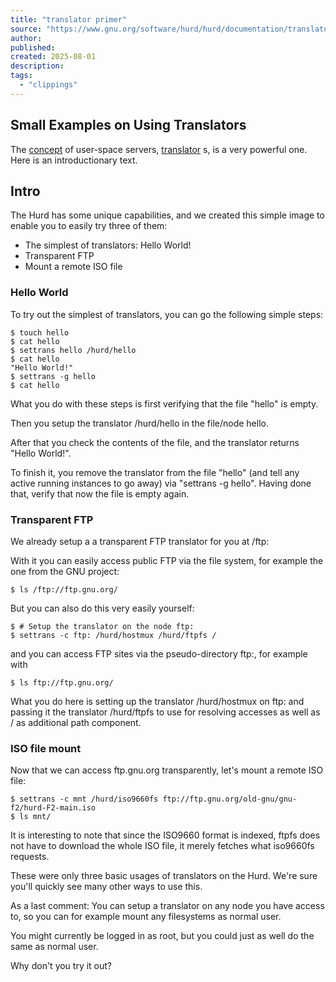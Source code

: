 ```yaml
---
title: "translator primer"
source: "https://www.gnu.org/software/hurd/hurd/documentation/translator_primer.html"
author:
published:
created: 2025-08-01
description:
tags:
  - "clippings"
---
```

## Small Examples on Using Translators

The [concept](https://www.gnu.org/software/hurd/hurd/concepts.html) of user-space servers, [translator](https://www.gnu.org/software/hurd/hurd/translator.html) s, is a very powerful one. Here is an introductionary text.

## Intro

The Hurd has some unique capabilities, and we created this simple image to enable you to easily try three of them:

- The simplest of translators: Hello World!
- Transparent FTP
- Mount a remote ISO file

### Hello World

To try out the simplest of translators, you can go the following simple steps:

```
$ touch hello
$ cat hello  
$ settrans hello /hurd/hello  
$ cat hello  
"Hello World!"  
$ settrans -g hello  
$ cat hello
```

What you do with these steps is first verifying that the file "hello" is empty.

Then you setup the translator /hurd/hello in the file/node hello.

After that you check the contents of the file, and the translator returns "Hello World!".

To finish it, you remove the translator from the file "hello" (and tell any active running instances to go away) via "settrans -g hello". Having done that, verify that now the file is empty again.

### Transparent FTP

We already setup a a transparent FTP translator for you at /ftp:

With it you can easily access public FTP via the file system, for example the one from the GNU project:

```
$ ls /ftp://ftp.gnu.org/
```

But you can also do this very easily yourself:

```
$ # Setup the translator on the node ftp:  
$ settrans -c ftp: /hurd/hostmux /hurd/ftpfs /
```

and you can access FTP sites via the pseudo-directory ftp:, for example with

```
$ ls ftp://ftp.gnu.org/
```

What you do here is setting up the translator /hurd/hostmux on ftp: and passing it the translator /hurd/ftpfs to use for resolving accesses as well as / as additional path component.

### ISO file mount

Now that we can access ftp.gnu.org transparently, let's mount a remote ISO file:

```
$ settrans -c mnt /hurd/iso9660fs ftp://ftp.gnu.org/old-gnu/gnu-f2/hurd-F2-main.iso
$ ls mnt/
```

It is interesting to note that since the ISO9660 format is indexed, ftpfs does not have to download the whole ISO file, it merely fetches what iso9660fs requests.

These were only three basic usages of translators on the Hurd. We're sure you'll quickly see many other ways to use this.

As a last comment: You can setup a translator on any node you have access to, so you can for example mount any filesystems as normal user.

You might currently be logged in as root, but you could just as well do the same as normal user.

Why don't you try it out?